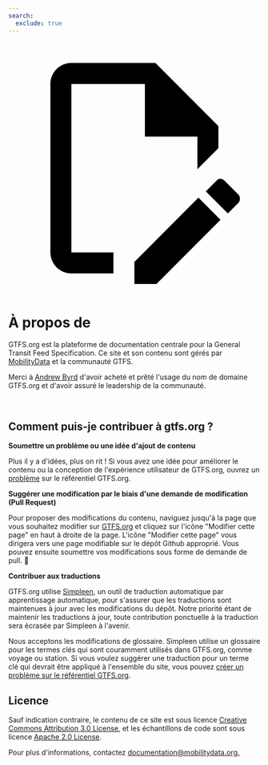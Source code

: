 ```yaml
---
search:
  exclude: true
---
```


<a class="pencil-link" href="https://github.com/MobilityData/gtfs.org/blob/main/docs/about.fr.md" title="Edit this page" target="_blank">
    <svg class="pencil" xmlns="http://www.w3.org/2000/svg" viewBox="0 0 24 24"><path d="M10 20H6V4h7v5h5v3.1l2-2V8l-6-6H6c-1.1 0-2 .9-2 2v16c0 1.1.9 2 2 2h4v-2m10.2-7c.1 0 .3.1.4.2l1.3 1.3c.2.2.2.6 0 .8l-1 1-2.1-2.1 1-1c.1-.1.2-.2.4-.2m0 3.9L14.1 23H12v-2.1l6.1-6.1 2.1 2.1Z"/></svg>
  </a>

<style>
  .md-nav .md-nav--secondary {
      display : none !important ;
    }
</style>

# À propos de

GTFS.org est la plateforme de documentation centrale pour la General Transit Feed Specification. Ce site et son contenu sont gérés par [MobilityData](https://mobilitydata.org/) et la communauté GTFS.

Merci à [Andrew Byrd](https://www.linkedin.com/in/byrdandrew) d'avoir acheté et prêté l'usage du nom de domaine GTFS.org et d'avoir assuré le leadership de la communauté.

<br>

## Comment puis-je contribuer à gtfs.org ?

**Soumettre un problème ou une idée d'ajout de contenu**

Plus il y a d'idées, plus on rit ! Si vous avez une idée pour améliorer le contenu ou la conception de l'expérience utilisateur de GTFS.org, ouvrez un [problème](https://github.com/MobilityData/gtfs.org/issues/new) sur le référentiel GTFS.org.

**Suggérer une modification par le biais d'une demande de modification (Pull Request)**

Pour proposer des modifications du contenu, naviguez jusqu'à la page que vous souhaitez modifier sur [GTFS.org](https://gtfs.org/) et cliquez sur l'icône "Modifier cette page" en haut à droite de la page. L'icône "Modifier cette page" vous dirigera vers une page modifiable sur le dépôt Github approprié. Vous pouvez ensuite soumettre vos modifications sous forme de demande de pull. 📝

**Contribuer aux traductions**

GTFS.org utilise [Simpleen](https://simpleen.io/), un outil de traduction automatique par apprentissage automatique, pour s'assurer que les traductions sont maintenues à jour avec les modifications du dépôt. Notre priorité étant de maintenir les traductions à jour, toute contribution ponctuelle à la traduction sera écrasée par Simpleen à l'avenir.

Nous acceptons les modifications de glossaire. Simpleen utilise un glossaire pour les termes clés qui sont couramment utilisés dans GTFS.org, comme voyage ou station. Si vous voulez suggérer une traduction pour un terme clé qui devrait être appliqué à l'ensemble du site, vous pouvez [créer un problème sur le référentiel GTFS.org](https://github.com/MobilityData/gtfs.org/issues/new/choose).

## Licence

Sauf indication contraire, le contenu de ce site est sous licence [Creative Commons Attribution 3.0 License](https://creativecommons.org/licenses/by/3.0/), et les échantillons de code sont sous licence [Apache 2.0 License](https://www.apache.org/licenses/LICENSE-2.0).

Pour plus d'informations, contactez [documentation@mobilitydata.org.](mailto:documentation@mobilitydata.org)
